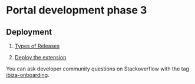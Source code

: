 <a name="portal-development-phase-3"></a>
# Portal development phase 3

<a name="portal-development-phase-3-deployment"></a>
## Deployment

1. [Types of Releases](portalfx-extensions-developmentPhases.md)

1. [Deploy the extension](portalfx-extensions-onboarding3-deployment-procedure.md)

You can ask developer community questions on Stackoverflow with the tag [ibiza-onboarding](https://stackoverflow.microsoft.com/questions/tagged/ibiza-onboarding).